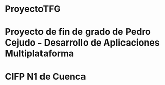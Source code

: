 # ProyectoTFG
#
# Proyecto de fin de grado de Pedro Cejudo - Desarrollo de Aplicaciones Multiplataforma
# CIFP N1 de Cuenca

